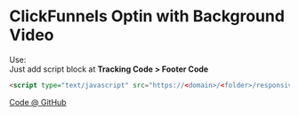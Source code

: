 # ClickFunnels Optin with Background Video


Use:  
Just add script block at **Tracking Code > Footer Code**
```html
<script type="text/javascript" src="https://<domain>/<folder>/responsive-overlay-plugin.js"></script>
```
[Code @ GitHub](https://github.com/FBlade/ClickFunnels-Optin-BackgroundVideo/blob/master/README.md)
